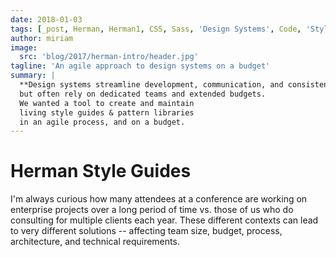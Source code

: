 ```yaml
---
date: 2018-01-03
tags: [_post, Herman, Herman1, CSS, Sass, 'Design Systems', Code, 'Style Guides']
author: miriam
image:
  src: 'blog/2017/herman-intro/header.jpg'
tagline: 'An agile approach to design systems on a budget'
summary: |
  **Design systems streamline development, communication, and consistency** --
  but often rely on dedicated teams and extended budgets.
  We wanted a tool to create and maintain
  living style guides & pattern libraries
  in an agile process, and on a budget.
---
```


# Herman Style Guides

I'm always curious how many attendees at a conference
are working on enterprise projects
over a long period of time
vs. those of us who do consulting
for multiple clients each year.
These different contexts can lead to very different solutions --
affecting team size, budget, process, architecture,
and technical requirements.
